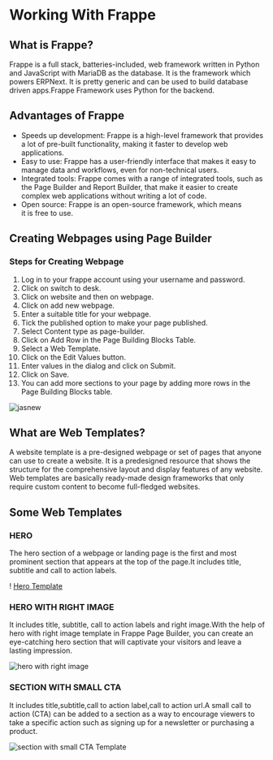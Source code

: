 # Working With Frappe
## What is Frappe?
Frappe is a full stack, batteries-included, web framework written in Python and JavaScript with MariaDB as the database. It is the framework which powers ERPNext. It is pretty generic and can be used to build database driven apps.Frappe Framework uses Python for the backend. 

## Advantages of Frappe
- Speeds up development: Frappe is a high-level framework that provides a lot of pre-built functionality, making it faster to develop web applications.
- Easy to use: Frappe has a user-friendly interface that makes it easy to manage data and workflows, even for non-technical users.
- Integrated tools: Frappe comes with a range of integrated tools, such as the Page Builder and Report Builder, that make it easier to create complex web applications without writing a lot of code.
- Open source: Frappe is an open-source framework, which means it is free to use.

## Creating Webpages using Page Builder
###  Steps for Creating Webpage
 1. Log in to your frappe account using your username and password.
 2. Click on switch to desk.
 3. Click on website and then on webpage.
 4. Click on add new webpage.
 5. Enter a suitable title for your webpage.
 6. Tick the published option to make your page published.
 7. Select Content type as page-builder.
 8. Click on Add Row in the Page Building Blocks Table.
 9. Select a Web Template.
 10. Click on the Edit Values button.
 11. Enter values in the dialog and click on Submit.
 12. Click on Save.
 13. You can add more sections to your page by adding more rows in the Page Building Blocks table.


![jasnew](https://github.com/JaspinderKaurWalia26/Frappe/assets/132120070/6efec548-5afd-4612-a8e6-5717d5e6ee6b)


 
## What are Web Templates?
 A website template is a pre-designed webpage or set of pages that anyone can use to create a website. It is a predesigned resource that shows the structure for the comprehensive layout and display features of any website. Web templates are basically ready-made design frameworks that only require custom content to become full-fledged websites.

## Some Web Templates
### HERO
The hero section of a webpage or landing page is the first and most prominent section that appears at the top of the page.It includes title, subtitle and call to action labels.

! [Hero Template](https://github.com/JaspinderKaurWalia26/Frappe/assets/132120070/39cd2b15-6646-44dd-9ff7-8bfa88d796d0)

### HERO WITH RIGHT IMAGE
It includes title, subtitle, call to action labels and right image.With the help of  hero with right image template in Frappe Page Builder, you can create an eye-catching hero section that will captivate your visitors and leave a lasting impression. 

![hero with right image](https://github.com/JaspinderKaurWalia26/Frappe/assets/132120070/98f13fe8-8e86-4638-b2a2-e45a7b97e0e1)



### SECTION WITH SMALL CTA
It includes title,subtitle,call to action label,call to action url.A small call to action (CTA) can be added to a section as a way to encourage viewers to take a specific action such as signing up for a newsletter or purchasing a product.


![section with small CTA Template](https://github.com/JaspinderKaurWalia26/Frappe/assets/132120070/aacae3a4-3ee2-4f41-b1af-f7bb3899d2d5)














